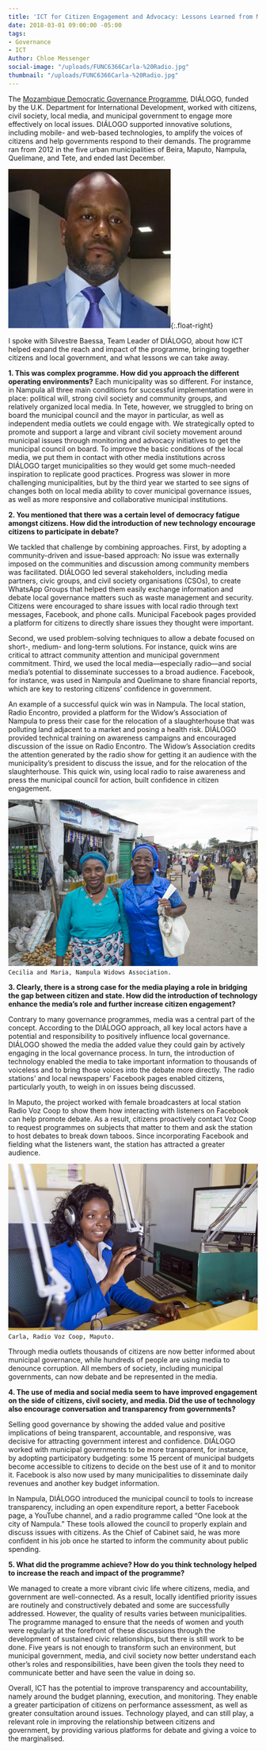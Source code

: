 ```yaml
---
title: 'ICT for Citizen Engagement and Advocacy: Lessons Learned from Mozambique DIÁLOGO'
date: 2018-03-01 09:00:00 -05:00
tags:
- Governance
- ICT
Author: Chloe Messenger
social-image: "/uploads/FUNC6366Carla-%20Radio.jpg"
thumbnail: "/uploads/FUNC6366Carla-%20Radio.jpg"
---
```


The [Mozambique Democratic Governance Programme](https://www.dai.com/our-work/projects/mozambique-democratic-governance-support-programme-dgsp), DIÁLOGO, funded by the U.K. Department for International Development, worked with citizens, civil society, local media, and municipal government to engage more effectively on local issues. DIÁLOGO supported innovative solutions, including mobile- and web-based technologies, to amplify the voices of citizens and help governments respond to their demands. The programme ran from 2012 in the five urban municipalities of Beira, Maputo, Nampula, Quelimane, and Tete, and ended last December.

<!--more-->

![SIlvestre.jpg](/uploads/SIlvestre.jpg){:.float-right}

I spoke with Silvestre Baessa, Team Leader of DIÁLOGO, about how ICT helped expand the reach and impact of the programme, bringing together citizens and local government, and what lessons we can take away.

**1. This was complex programme. How did you approach the different operating environments?**
Each municipality was so different. For instance, in Nampula all three main conditions for successful implementation were in place: political will, strong civil society and community groups, and relatively organized local media. In Tete, however, we struggled to bring on board the municipal council and the mayor in particular, as well as independent media outlets we could engage with. We strategically opted to promote and support a large and vibrant civil society movement around municipal issues through monitoring and advocacy initiatives to get the municipal council on board. To improve the basic conditions of the local media, we put them in contact with other media institutions across DIÁLOGO target municipalities so they would get some much-needed inspiration to replicate good practices. Progress was slower in more challenging municipalities, but by the third year we started to see signs of changes both on local media ability to cover municipal governance issues, as well as more responsive and collaborative municipal institutions.

**2. You mentioned that there was a certain level of democracy fatigue amongst citizens. How did the introduction of new technology encourage citizens to participate in debate?**

We tackled that challenge by combining approaches. First, by adopting a community-driven and issue-based approach: No issue was externally imposed on the communities and discussion among community members was facilitated. DIÁLOGO led several stakeholders, including media partners, civic groups, and civil society organisations (CSOs), to create WhatsApp Groups that helped them easily exchange information and debate local governance matters such as waste management and security. Citizens were encouraged to share issues with local radio through text messages, Facebook, and phone calls. Municipal Facebook pages provided a platform for citizens to directly share issues they thought were important.

Second, we used problem-solving techniques to allow a debate focused on short-, medium- and long-term solutions. For instance, quick wins are critical to attract community attention and municipal government commitment. Third, we used the local media—especially radio—and social media’s potential to disseminate successes to a broad audience. Facebook, for instance, was used in Nampula and Quelimane to share financial reports, which are key to restoring citizens’ confidence in government.

An example of a successful quick win was in Nampula. The local station, Radio Encontro, provided a platform for the Widow’s Association of Nampula to press their case for the relocation of a slaughterhouse that was polluting land adjacent to a market and posing a health risk. DIÁLOGO provided technical training on awareness campaigns and encouraged discussion of the issue on Radio Encontro. The Widow’s Association credits the attention generated by the radio show for getting it an audience with the municipality’s president to discuss the issue, and for the relocation of the slaughterhouse. This quick win, using local radio to raise awareness and press the municipal council for action, built confidence in citizen engagement.

![FUNC6183CeciliaandMaria-Widowsassoc.jpg](/uploads/FUNC6183CeciliaandMaria-Widowsassoc.jpg)
`Cecilia and Maria, Nampula Widows Association.`

**3. Clearly, there is a strong case for the media playing a role in bridging the gap between citizen and state. How did the introduction of technology enhance the media’s role and further increase citizen engagement?**

Contrary to many governance programmes, media was a central part of the concept. According to the DIÁLOGO approach, all key local actors have a potential and responsibility to positively influence local governance. DIÁLOGO showed the media the added value they could gain by actively engaging in the local governance process. In turn, the introduction of technology enabled the media to take important information to thousands of voiceless and to bring those voices into the debate more directly. The radio stations’ and local newspapers’ Facebook pages enabled citizens, particularly youth, to weigh in on issues being discussed.

In Maputo, the project worked with female broadcasters at local station Radio Voz Coop to show them how interacting with listeners on Facebook can help promote debate. As a result, citizens proactively contact Voz Coop to request programmes on subjects that matter to them and ask the station to host debates to break down taboos. Since incorporating Facebook and fielding what the listeners want, the station has attracted a greater audience.

![FUNC6366Carla-Radio.jpg](/uploads/FUNC6366Carla-Radio.jpg)
`Carla, Radio Voz Coop, Maputo.`

Through media outlets thousands of citizens are now better informed about municipal governance, while hundreds of people are using media to denounce corruption. All members of society, including municipal governments, can now debate and be represented in the media.

**4. The use of media and social media seem to have improved engagement on the side of citizens, civil society, and media. Did the use of technology also encourage conversation and transparency from governments?**

Selling good governance by showing the added value and positive implications of being transparent, accountable, and responsive, was decisive for attracting government interest and confidence. DIÁLOGO worked with municipal governments to be more transparent, for instance, by adopting participatory budgeting: some 15 percent of municipal budgets become accessible to citizens to decide on the best use of it and to monitor it. Facebook is also now used by many municipalities to disseminate daily revenues and another key budget information.

In Nampula, DIÁLOGO introduced the municipal council to tools to increase transparency, including an open expenditure report, a better Facebook page, a YouTube channel, and a radio programme called “One look at the city of Nampula.” These tools allowed the council to properly explain and discuss issues with citizens. As the Chief of Cabinet said, he was more confident in his job once he started to inform the community about public spending.

**5. What did the programme achieve? How do you think technology helped to increase the reach and impact of the programme?**

We managed to create a more vibrant civic life where citizens, media, and government are well-connected. As a result, locally identified priority issues are routinely and constructively debated and some are successfully addressed. However, the quality of results varies between municipalities. The programme managed to ensure that the needs of women and youth were regularly at the forefront of these discussions through the development of sustained civic relationships, but there is still work to be done. Five years is not enough to transform such an environment, but municipal government, media, and civil society now better understand each other’s roles and responsibilities, have been given the tools they need to communicate better and have seen the value in doing so.

Overall, ICT has the potential to improve transparency and accountability, namely around the budget planning, execution, and monitoring. They enable a greater participation of citizens on performance assessment, as well as greater consultation around issues. Technology played, and can still play, a relevant role in improving the relationship between citizens and government, by providing various platforms for debate and giving a voice to the marginalised.